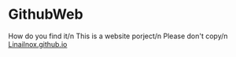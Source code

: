 # GithubWeb
How do you find it/n
This is a website porject/n
Please don't copy/n
[Linailnox.github.io](Linailnox.github.io)
